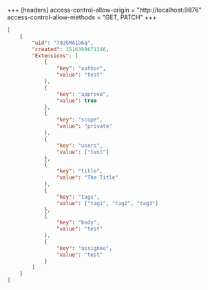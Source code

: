 +++
[headers]
access-control-allow-origin = "http://localhost:9876"
access-control-allow-methods = "GET, PATCH"
+++

```json
[
	{
		"uid": "79zGMA1b6q",
		"created": 1516380671346,
		"Extensions": [
			{
				"key": "author",
				"value": "test"
			},
			{
				"key": "approve",
				"value": true
			},
			{
				"key": "scope",
				"value": "private"
			},
			{
				"key": "users",
				"value": ["test"]
			},
			{
				"key": "title",
				"value": "The Title"
			},
			{
				"key": "tags",
				"value": ["tag1", "tag2", "tag3"]
			},
			{
				"key": "body",
				"value": "test"
			},
			{
				"key": "assignee",
				"value": "test"
			}
		]
	}
]
```
